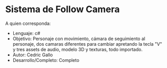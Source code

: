 # Sistema de Follow Camera
A quien corresponda:
 - Lenguaje: c#
 - Objetivo: Personaje con movimiento, cámara de seguimiento al personaje, dos camaras diferentes para cambiar apretando la tecla "V" y tres assets de audio, modelo 3D y texturas, todo importado.
 - Autor: Cedric Gallo
 - Desarrollo/Completo: Completo 
